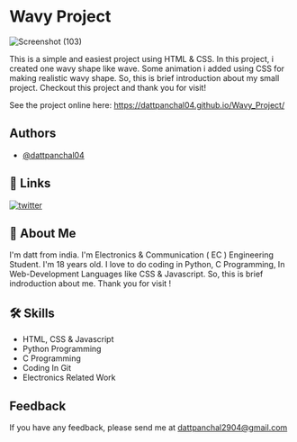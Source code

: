 
# Wavy Project

![Screenshot (103)](https://user-images.githubusercontent.com/94067118/143690147-29282c85-2832-4df8-bbfc-c0f19f2e38af.png)

This is a simple and easiest project using HTML & CSS. In this project, i created one wavy shape like wave. Some animation i added using CSS for making realistic wavy shape. So, this is brief introduction about my small project. Checkout this project and thank you for visit!

See the project online here: https://dattpanchal04.github.io/Wavy_Project/

## Authors

- [@dattpanchal04](https://github.com/dattpanchal04)


## 🔗 Links
[![twitter](https://img.shields.io/badge/twitter-1DA1F2?style=for-the-badge&logo=twitter&logoColor=white)](https://twitter.com/dattpanchal04)


## 🚀 About Me

I'm datt from india. I'm Electronics & Communication ( EC ) Engineering Student. I'm 18 years old. I love to do coding in Python, C Programming, In Web-Development Languages like CSS & Javascript. So, this is brief indroduction about me. Thank you for visit !


## 🛠 Skills

- HTML, CSS & Javascript
- Python Programming
- C Programming
- Coding In Git
- Electronics Related Work


## Feedback

If you have any feedback, please send me at dattpanchal2904@gmail.com

